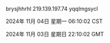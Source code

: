 brysjhhrhl 219.139.197.74 yqqlmgsycl

2024年 11月 04日 星期一 06:10:02 CST

2024年 11月 03日 星期日 22:10:02 GMT
